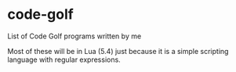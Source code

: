 # code-golf
List of Code Golf programs written by me

Most of these will be in Lua (5.4) just because it is a simple scripting language with regular expressions.
